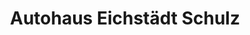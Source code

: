 ---
title: "Autohaus Eichstädt Schulz"
url: /oberkraemer/autohaus-eichstaedt-schulz/
shop: Autohaus
---
